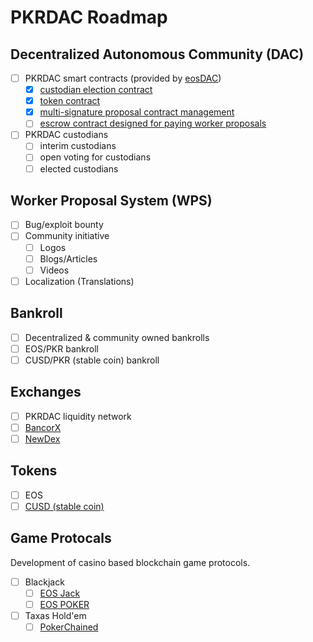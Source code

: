 # PKRDAC Roadmap

## Decentralized Autonomous Community (DAC)

- [ ] PKRDAC smart contracts (provided by [eosDAC](https://eosdac.io/))
  - [x] [custodian election contract](https://github.com/eosdac/daccustodian)
  - [x] [token contract](https://github.com/eosdac/eosdactoken)
  - [x] [multi-signature proposal contract management](https://github.com/eosdac/dacmultisigs)
  - [ ] [escrow contract designed for paying worker proposals](https://github.com/eosdac/dacescrow)
- [ ] PKRDAC custodians
  - [ ] interim custodians
  - [ ] open voting for custodians
  - [ ] elected custodians

## Worker Proposal System (WPS)

- [ ] Bug/exploit bounty
- [ ] Community initiative
  - [ ] Logos
  - [ ] Blogs/Articles
  - [ ] Videos
- [ ] Localization (Translations)

## Bankroll

- [ ] Decentralized & community owned bankrolls
- [ ] EOS/PKR bankroll
- [ ] CUSD/PKR (stable coin) bankroll

## Exchanges

- [ ] PKRDAC liquidity network
- [ ] [BancorX](https://eos.bancor.network)
- [ ] [NewDex](https://newdex.io)

## Tokens

- [ ] EOS
- [ ] [CUSD (stable coin)](https://fiat.carbon.money)

## Game Protocals

Development of casino based blockchain game protocols.

- [ ] Blackjack
  - [ ] [EOS Jack](https://eosjack.io)
  - [ ] [EOS POKER](https://eospoker.win)
- [ ] Taxas Hold'em
  - [ ] [PokerChained](https://github.com/GrapheneLab/PokerChained)
